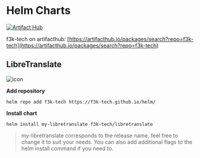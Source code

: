 # Helm Charts

[![Artifact Hub](https://img.shields.io/endpoint?url=https://artifacthub.io/badge/repository/f3k-tech)](https://artifacthub.io/packages/search?repo=f3k-tech)

f3k-tech on artifacthub: [https://artifacthub.io/packages/search?repo=f3k-tech](https://artifacthub.io/packages/search?repo=f3k-tech)

## LibreTranslate

![icon](icons/libretranslate.png)

**Add repository**

```
helm repo add f3k-tech https://f3k-tech.github.io/helm/
```
**Install chart**

```
helm install my-libretranslate f3k-tech/libretranslate
```

> my-libretranslate corresponds to the release name, feel free to change it to suit your needs. You can also add additional flags to the helm install command if you need to.